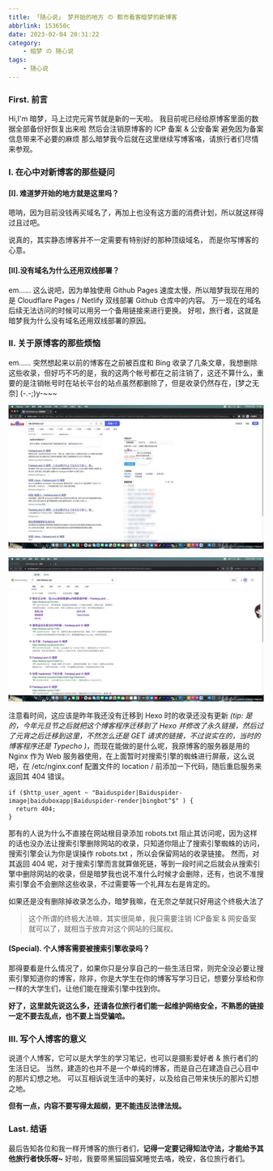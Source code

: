 ```yaml
---
title: 「随心说」 梦开始的地方 の 都市看客暗梦的新博客
abbrlink: 153650c
date: 2023-02-04 20:31:22
category:
    - 暗梦 の 随心说
tags:
    - 随心说
---
```


### First. 前言
Hi,I'm 暗梦，马上过完元宵节就是新的一天啦。
我目前呢已经给原博客里面的数据全部备份好恢复出来啦
然后会注销原博客的 ICP 备案 & 公安备案
避免因为备案信息带来不必要的麻烦
那么暗梦我今后就在这里继续写博客咯，请旅行者们尽情来参观。

### I. 在心中对新博客的那些疑问
#### [I]. 难道梦开始的地方就是这里吗？
嗯呐，因为目前没钱再买域名了，再加上也没有这方面的消费计划，所以就这样得过且过吧。

<div class="alert alert-primary"><span class="alert-inner--text">
说真的，其实静态博客并不一定需要有特别好的那种顶级域名， 而是你写博客的心意。
</span></div>

#### [II].没有域名为什么还用双线部署？
em......
这么说吧，因为单独使用 Github Pages 速度太慢，所以暗梦我现在用的是 Cloudflare Pages / Netlify 双线部署 Github 仓库中的内容。
万一现在的域名后续无法访问的时候可以用另一个备用链接来进行更换。
好啦，旅行者，这就是暗梦我为什么没有域名还用双线部署的原因。

### II. 关于原博客的那些烦恼
em......
突然想起来以前的博客在之前被百度和 Bing 收录了几条文章，我想删除这些收录，但好巧不巧的是，我的这两个帐号都在之前注销了，这还不算什么，重要的是注销帐号时在站长平台的站点虽然都删除了，但是收录仍然存在，[梦之无奈] (-.-;)y-~~~

![百度收录页面](/static/20230208_13594.webp)

![Bing收录页面](/static/20230208_29630.webp)

注意看时间，这应该是昨年我还没有迁移到 Hexo 时的收录还没有更新 <i>(tip: 是的，今年元旦节之后就把这个博客程序迁移到了 Hexo 并修改了永久链接，然后过了元宵之后迁移到这里，不然怎么还是 GET 请求的链接，不过说实在的，当时的博客程序还是 Typecho )</i>，而现在能做的是什么呢，我原博客的服务器是用的 Nginx 作为 Web 服务器使用，在上面暂时对搜索引擎的蜘蛛进行屏蔽，这么说吧，在 /etc/nginx.conf 配置文件的 location / 前添加一下代码，随后重启服务来返回其 404 错误。

```nginx
if ($http_user_agent ~ "Baiduspider|Baiduspider-image|baiduboxapp|Baiduspider-render|bingbot^$" ) {
  return 404;
}
```
那有的人说为什么不直接在网站根目录添加 robots.txt 阻止其访问呢，因为这样的话也没办法让搜索引擎删除网站的收录，只知道你阻止了搜索引擎蜘蛛的访问，搜索引擎会认为你是误操作 robots.txt ，所以会保留网站的收录链接。
然而，对其返回 404 呢，对于搜索引擎而言就算做死链，等到一段时间之后就会从搜索引擎中删除网站的收录，但是暗梦我也说不准什么时候才会删除，还有，也说不准搜索引擎会不会删除这些收录，不过需要等一个礼拜左右是肯定的。

如果还是没有删除掉收录怎么办，暗梦我嘛，在无奈之举就只好用这个终极大法了
> <span class="argon-hidden-text argon-hidden-text-blur" title="你知道的太多了">这个所谓的终极大法嘛，其实很简单，我只需要注销 ICP备案 & 网安备案 就可以了，就相当于放弃对这个网站的归属权。</span>

#### (Special). 个人博客需要被搜索引擎收录吗？
那得要看是什么情况了，如果你只是分享自己的一些生活日常，则完全没必要让搜索引擎知道你的博客，除非，你是大学生在你的博客写学习日记，想要分享给和你一样的大学生们，让他们能在搜索引擎中找到你。

**好了，这里就先说这么多，还请各位旅行者们能一起维护网络安全，不熟悉的链接一定不要去乱点，也不要上当受骗哈。**

### III. 写个人博客的意义
说道个人博客，它可以是大学生的学习笔记，也可以是摄影爱好者 & 旅行者们的生活日记。
当然，建造的也并不是一个单纯的博客，而是自己在建造自己心目中的那片幻想之地。
可以互相诉说生活中的美好，以及给自己带来快乐的那片幻想之地。

<div class="alert alert-danger"><span class="alert-inner--text">
<strong><i class="fa fa-warning"></i> 但有一点，内容不要写得太超纲，更不能违反法律法规。</strong>
</span></div>

### Last. 结语
最后告知各位和我一样开博客的旅行者们，**记得一定要记得知法守法，才能给予其他旅行者快乐呀~**
好啦，我要带黑猫回猫窝睡觉去咯，晚安，各位旅行者们。

